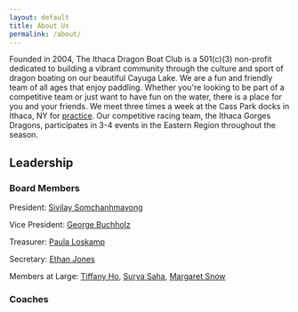 ```yaml
---
layout: default
title: About Us
permalink: /about/
---
```


Founded in 2004, The Ithaca Dragon Boat Club is a 501(c)(3) non-profit dedicated to building a vibrant community through the culture and sport of dragon boating on our beautiful Cayuga Lake. We are a fun and friendly team of all ages that enjoy paddling. Whether you're looking to be part of a competitive team or just want to have fun on the water, there is a place for you and your friends. We meet three times a week at the Cass Park docks in Ithaca, NY for [practice](/practices/). Our competitive racing team, the Ithaca Gorges Dragons, participates in 3-4 events in the Eastern Region throughout the season. 


## Leadership

### Board Members

President: [Sivilay Somchanhmavong](mailto:ssomchanhmavong@ithacadragonboat.net)

Vice President: [George Buchholz](mailto:gbuchholz@ithacadragonboat.net)

Treasurer: [Paula Loskamp](mailto:ploskamp@ithacadragonboat.net)

Secretary: [Ethan Jones](mailto:ejones@ithacadragonboat.net)

Members at Large: [Tiffany Ho](mailto:tho@ithacadragonboat.net), [Surya Saha](mailto:ssaha@ithacadragonboat.net), [Margaret Snow](mailto:msnow@ithacadragonboat.net)

### Coaches
